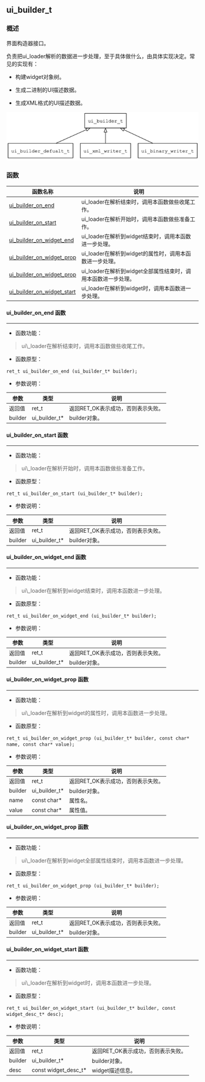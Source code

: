 ## ui\_builder\_t
### 概述

 界面构造器接口。

 负责把ui\_loader解析的数据进一步处理，至于具体做什么，由具体实现决定。常见的实现有：

 * 构建widget对象树。

 * 生成二进制的UI描述数据。

 * 生成XML格式的UI描述数据。

 ![image](images/ui_builder_t_0.png)


### 函数
<p id="ui_builder_t_methods">

| 函数名称 | 说明 | 
| -------- | ------------ | 
| <a href="#ui_builder_t_ui_builder_on_end">ui\_builder\_on\_end</a> | ui\_loader在解析结束时，调用本函数做些收尾工作。 |
| <a href="#ui_builder_t_ui_builder_on_start">ui\_builder\_on\_start</a> | ui\_loader在解析开始时，调用本函数做些准备工作。 |
| <a href="#ui_builder_t_ui_builder_on_widget_end">ui\_builder\_on\_widget\_end</a> | ui\_loader在解析到widget结束时，调用本函数进一步处理。 |
| <a href="#ui_builder_t_ui_builder_on_widget_prop">ui\_builder\_on\_widget\_prop</a> | ui\_loader在解析到widget的属性时，调用本函数进一步处理。 |
| <a href="#ui_builder_t_ui_builder_on_widget_prop">ui\_builder\_on\_widget\_prop</a> | ui\_loader在解析到widget全部属性结束时，调用本函数进一步处理。 |
| <a href="#ui_builder_t_ui_builder_on_widget_start">ui\_builder\_on\_widget\_start</a> | ui\_loader在解析到widget时，调用本函数进一步处理。 |
#### ui\_builder\_on\_end 函数
-----------------------

* 函数功能：

> <p id="ui_builder_t_ui_builder_on_end"> ui\_loader在解析结束时，调用本函数做些收尾工作。






* 函数原型：

```
ret_t ui_builder_on_end (ui_builder_t* builder);
```

* 参数说明：

| 参数 | 类型 | 说明 |
| -------- | ----- | --------- |
| 返回值 | ret\_t | 返回RET\_OK表示成功，否则表示失败。 |
| builder | ui\_builder\_t* | builder对象。 |
#### ui\_builder\_on\_start 函数
-----------------------

* 函数功能：

> <p id="ui_builder_t_ui_builder_on_start"> ui\_loader在解析开始时，调用本函数做些准备工作。






* 函数原型：

```
ret_t ui_builder_on_start (ui_builder_t* builder);
```

* 参数说明：

| 参数 | 类型 | 说明 |
| -------- | ----- | --------- |
| 返回值 | ret\_t | 返回RET\_OK表示成功，否则表示失败。 |
| builder | ui\_builder\_t* | builder对象。 |
#### ui\_builder\_on\_widget\_end 函数
-----------------------

* 函数功能：

> <p id="ui_builder_t_ui_builder_on_widget_end"> ui\_loader在解析到widget结束时，调用本函数进一步处理。






* 函数原型：

```
ret_t ui_builder_on_widget_end (ui_builder_t* builder);
```

* 参数说明：

| 参数 | 类型 | 说明 |
| -------- | ----- | --------- |
| 返回值 | ret\_t | 返回RET\_OK表示成功，否则表示失败。 |
| builder | ui\_builder\_t* | builder对象。 |
#### ui\_builder\_on\_widget\_prop 函数
-----------------------

* 函数功能：

> <p id="ui_builder_t_ui_builder_on_widget_prop"> ui\_loader在解析到widget的属性时，调用本函数进一步处理。






* 函数原型：

```
ret_t ui_builder_on_widget_prop (ui_builder_t* builder, const char* name, const char* value);
```

* 参数说明：

| 参数 | 类型 | 说明 |
| -------- | ----- | --------- |
| 返回值 | ret\_t | 返回RET\_OK表示成功，否则表示失败。 |
| builder | ui\_builder\_t* | builder对象。 |
| name | const char* | 属性名。 |
| value | const char* | 属性值。 |
#### ui\_builder\_on\_widget\_prop 函数
-----------------------

* 函数功能：

> <p id="ui_builder_t_ui_builder_on_widget_prop"> ui\_loader在解析到widget全部属性结束时，调用本函数进一步处理。






* 函数原型：

```
ret_t ui_builder_on_widget_prop (ui_builder_t* builder);
```

* 参数说明：

| 参数 | 类型 | 说明 |
| -------- | ----- | --------- |
| 返回值 | ret\_t | 返回RET\_OK表示成功，否则表示失败。 |
| builder | ui\_builder\_t* | builder对象。 |
#### ui\_builder\_on\_widget\_start 函数
-----------------------

* 函数功能：

> <p id="ui_builder_t_ui_builder_on_widget_start"> ui\_loader在解析到widget时，调用本函数进一步处理。






* 函数原型：

```
ret_t ui_builder_on_widget_start (ui_builder_t* builder, const widget_desc_t* desc);
```

* 参数说明：

| 参数 | 类型 | 说明 |
| -------- | ----- | --------- |
| 返回值 | ret\_t | 返回RET\_OK表示成功，否则表示失败。 |
| builder | ui\_builder\_t* | builder对象。 |
| desc | const widget\_desc\_t* | widget描述信息。 |
